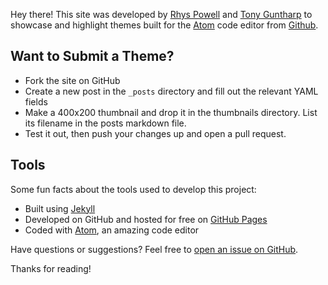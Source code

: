 Hey there! This site was developed by [Rhys Powell](http://rpowell.me) and [Tony Guntharp](http://fusion94.org) to showcase and highlight themes built for the [Atom](http://atom.io) code editor from [Github](https://github.com).

## Want to Submit a Theme?

* Fork the site on GitHub
* Create a new post in the `_posts` directory and fill out the relevant YAML fields
* Make a 400x200 thumbnail and drop it in the thumbnails directory. List its filename in the posts markdown file.
* Test it out, then push your changes up and open a pull request.

## Tools

Some fun facts about the tools used to develop this project:

* Built using [Jekyll](http://jekyllrb.com)
* Developed on GitHub and hosted for free on [GitHub Pages](https://pages.github.com)
* Coded with [Atom](http://atom.io), an amazing code editor

Have questions or suggestions? Feel free to [open an issue on GitHub](https://github.com/atom-themes/atom-themes.github.io/issues/new).

Thanks for reading!

